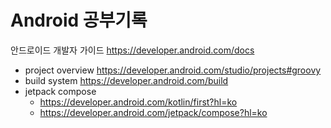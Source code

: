 # Android 공부기록

안드로이드 개발자 가이드 https://developer.android.com/docs

- project overview  https://developer.android.com/studio/projects#groovy
- build system https://developer.android.com/build
- jetpack compose
  - https://developer.android.com/kotlin/first?hl=ko
  - https://developer.android.com/jetpack/compose?hl=ko
